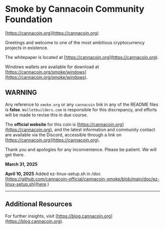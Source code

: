 # Smoke by Cannacoin Community Foundation
[https://cannacoin.org](https://cannacoin.org)

Greetings and welcome to one of the most ambitious cryptocurrency projects in existence.

The whitepaper is located at [https://cannacoin.org](https://cannacoin.org).

Windows wallets are available for download at [https://cannacoin.org/smoke/windows](https://cannacoin.org/smoke/windows).

## WARNING
Any reference to `smoke.org` or any `cannacoin` link in any of the README files is **false**. `Walletbuilders.com` is responsible for this discrepancy, and efforts will be made to revise this in due course.

The **official website** for this coin is [https://cannacoin.org](https://cannacoin.org), and the latest information and community contact are available via the Discord, accessible through a link on [https://cannacoin.org](https://cannacoin.org).

Thank you and apologies for any inconvenience. Please be patient. We will get there.

**March 31, 2025**

**April 10, 2025**
Added ez-linux-setup.sh in /doc [https://github.com/cannacoin-official/cannacoin-smoke/blob/main/doc/ez-linux-setup.sh](here.)

---

## Additional Resources
For further insights, visit [https://blog.cannacoin.org](https://blog.cannacoin.org).

